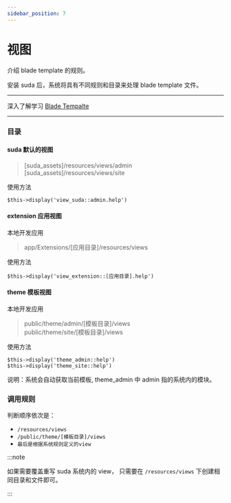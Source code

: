 ```yaml
---
sidebar_position: 7
---
```


# 视图

介绍 blade template 的规则。

安装 suda 后，系统将具有不同规则和目录来处理 blade template 文件。

---

深入了解学习 [Blade Tempalte](https://laravel.com/docs/10.x/blade)

---

### 目录


#### suda 默认的视图

> [suda_assets]/resources/views/admin  
[suda_assets]/resources/views/site

使用方法

```
$this->display('view_suda::admin.help')
```

#### extension 应用视图

本地开发应用
> app/Extensions/[应用目录]/resources/views

使用方法

```
$this->display('view_extension::[应用目录].help')
```

#### theme 模板视图

本地开发应用
> public/theme/admin/[模板目录]/views  
public/theme/site/[模板目录]/views

使用方法

```
$this->display('theme_admin::help')
$this->display('theme_site::help')
```

说明：系统会自动获取当前模板, theme_admin 中 admin 指的系统内的模块。


### 调用规则

判断顺序依次是：
- ```/resources/views```
- ```/public/theme/[模板目录]/views```
- ```最后是根据系统规则定义的view```

:::note

如果需要覆盖重写 suda 系统内的 view， 只需要在  ```/resources/views``` 下创建相同目录和文件即可。

:::



